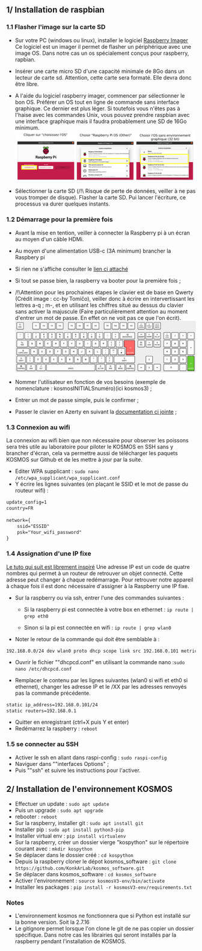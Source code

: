 ## 1/ Installation de raspbian 

### 1.1 Flasher l'image sur la carte SD

 - Sur votre PC (windows ou linux), installer le logiciel [Raspberry Imager](https://www.raspberrypi.com/software/) Ce logiciel est un imager il permet de flasher un périphérique avec une image OS. Dans notre cas un os spécialement conçus pour raspberry, rapbian. 
 - Insérer une carte micro SD d'une capacité minimale de 8Go dans un lecteur de carte sd. Attention, cette carte sera formaté. Elle devra donc être libre.
 - A l'aide du logiciel raspberry imager, commencer par sélectionner le bon OS. Préférer un OS tout en ligne de commande sans interface graphique. Ce dernier est plus léger. Si toutefois vous n'êtes pas à l'haise avec les commandes Unix, vous pouvez prendre raspbian avec une interface graphique mais il faudra probablement une SD de 16Go minimum. 
![IS1-1](pictures/install_software/IS1-1.JPG)
  
 - Sélectionner la carte SD (/!\ Risque de perte de données, veiller à ne pas vous tromper de disque). Flasher la carte SD. Pui lancer l'écriture, ce processus va durer quelques instants. 



### 1.2 Démarrage pour la première fois

 - Avant la mise en tention, veiller à connecter la Raspberry pi à un écran au moyen d'un câble HDMi. 
 - Au moyen d'une alimentation USB-c (3A minimum) brancher la Raspbery pi
 - Si rien ne s'affiche consulter le [lien ci attaché](https://kosmos.fish/wiki/?FormTechno&vue=consulter&action=voir_fiche&id_fiche=ResoluPasDAffichageHdmiAuDemarrageDeL&message=ajout_ok)
 - Si tout se passe bien, la raspberry va booter pour la première fois ;
 - /!\Attention pour les prochaines étapes le clavier est de base en Qwerty (Crédit image : cc-by Tomiĉo), veiller donc à écrire en intervertissant les lettres a-q ; m-, et en utilisant les chiffres situé au dessus du clavier sans activer la majuscule (Faire particulièrement attention au moment d'entrer un mot de passe. En effet on ne voit pas ce que l'on écrit).
![IS1-2](pictures/install_software/IS1-2.JPG)


 - Nommer l'utilisateur en fonction de vos besoins (exemple de nomenclature : kosmosINITIALSnuméro)(ici kosmos3) ;
 - Entrer un mot de passe simple, puis le confirmer ;
 - Passer le clavier en Azerty en suivant la [documentation ci jointe](https://github.com/gheleguen/KOSMOS_tech) ;

### 1.3 Connexion au wifi
La connexion au wifi bien que non nécessaire pour observer les poissons sera très utile au laboratoire pour piloter le KOSMOS en SSH sans y brancher d'écran, cela va permettre aussi de télécharger les paquets KOSMOS sur Github et de les mettre à jour par la suite.

 - Editer WPA supplicant : ```sudo nano /etc/wpa_supplicant/wpa_supplicant.conf```
 - Y écrire les lignes suivantes (en plaçant le SSID et le mot de passe du routeur wifi) : 
```ctrl_interface=DIR=/var/run/wpa_supplicant GROUP=netdev
update_config=1
country=FR
 
network={
    ssid="ESSID"
    psk="Your_wifi_password"
}
```


### 1.4 Assignation d'une IP fixe
[Le tuto qui suit est librement inspiré](https://raspberry-pi.fr/ip-locale-fixe/)
Une adresse IP est un code de quatre nombres qui permet à un routeur de retrouver un objet connecté. Cette adresse peut changer à chaque redémarrage. Pour retrouver notre appareil à chaque fois il est donc nécessaire d'assigner à la Raspberry une IP fixe.

 - Sur la raspberry ou via ssh, entrer l'une des commandes suivantes :
 	- Si la raspberry pi est connectée à votre box en ethernet : ```ip route | grep eth0```
	
	- Sinon si la pi est connectée en wifi : ```ip route | grep wlan0```
 
 - Noter le retour de la commande qui doit être semblable à :
  ```default via 192.168.0.1 dev wlan0 src 192.168.0.101 metric 303 
192.168.0.0/24 dev wlan0 proto dhcp scope link src 192.168.0.101 metric 303
```

 - Ouvrir le fichier ""dhcpcd.conf" en utilisant la commande nano :```sudo nano /etc/dhcpcd.conf```

 - Remplacer le contenu par les lignes suivantes (wlan0 si wifi et eth0 si ethernet), changer les adresse IP et le /XX par les adresses renvoyés pas la commande précédente.
  ```interface wlan0
static ip_address=192.168.0.101/24
static routers=192.168.0.1
```

 - Quitter en enregistrant (ctrl+X puis Y et enter)
 - Redémarrez la raspberry : ```reboot```



### 1.5 se connecter au SSH
 - Activer le ssh en allant dans raspi-config : 
 ```sudo raspi-config```
 - Naviguer dans ""interfaces Options" ;
 - Puis ""ssh" et suivre les instructions pour l'activer. 




## 2/ Installation de l'environnement KOSMOS

 - Effectuer un update : ```sudo apt update```
 - Puis un upgrade : ```sudo apt upgrade```
 - rebooter : ```reboot```
 - Sur la raspberry, installer git : ```sudo apt install git```
 - Installer pip : ```sudo apt install python3-pip```
 - Installer virtual env : ```pip install virtualenv```
 - Sur la raspberry, créer un dossier vierge "kospython" sur le répertoire courant avec : ```mkdir kospython```
 - Se déplacer dans le dossier créé : ```cd kospython```
 - Depuis la raspberry cloner le dépot kosmos_software : ```git clone https://github.com/KonkArLab/kosmos_software.git```
 - Se déplacer dans kosmos_software : ```cd kosmos_software```
 - Activer l'environnement : ```source kosmosV3-env/bin/activate```
 - Installer les packages : ```pip install -r kosmosV3-env/requirements.txt```
 
 

### Notes
 - L'environnement kosmos ne fonctionnera que si Python est installé sur la bonne version. Soit la 2.7.16
 - Le gitignore permet lorsque l'on clone le git de ne pas copier un dossier spécifique. Dans notre cas les librairies qui seront installés par la raspberry pendant l'installation de KOSMOS. 
 
